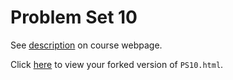 # Problem Set 10

See [description](https://rudeboybert.github.io/STAT495/#problem_set_10) on course webpage.

Click [here](http://htmlpreview.github.io/?https://github.com/pgong18/PS10/blob/master/PS10.html) to view your forked version of `PS10.html`.
